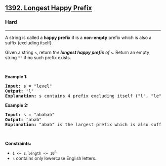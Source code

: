 <h2><a href="https://leetcode.com/problems/longest-happy-prefix/">1392. Longest Happy Prefix</a></h2><h3>Hard</h3><hr><div style="user-select: auto;"><p style="user-select: auto;">A string is called a <strong style="user-select: auto;">happy prefix</strong> if is a <strong style="user-select: auto;">non-empty</strong> prefix which is also a suffix (excluding itself).</p>

<p style="user-select: auto;">Given a string <code style="user-select: auto;">s</code>, return <em style="user-select: auto;">the <strong style="user-select: auto;">longest happy prefix</strong> of</em> <code style="user-select: auto;">s</code>. Return an empty string <code style="user-select: auto;">""</code> if no such prefix exists.</p>

<p style="user-select: auto;">&nbsp;</p>
<p style="user-select: auto;"><strong style="user-select: auto;">Example 1:</strong></p>

<pre style="user-select: auto;"><strong style="user-select: auto;">Input:</strong> s = "level"
<strong style="user-select: auto;">Output:</strong> "l"
<strong style="user-select: auto;">Explanation:</strong> s contains 4 prefix excluding itself ("l", "le", "lev", "leve"), and suffix ("l", "el", "vel", "evel"). The largest prefix which is also suffix is given by "l".
</pre>

<p style="user-select: auto;"><strong style="user-select: auto;">Example 2:</strong></p>

<pre style="user-select: auto;"><strong style="user-select: auto;">Input:</strong> s = "ababab"
<strong style="user-select: auto;">Output:</strong> "abab"
<strong style="user-select: auto;">Explanation:</strong> "abab" is the largest prefix which is also suffix. They can overlap in the original string.
</pre>

<p style="user-select: auto;">&nbsp;</p>
<p style="user-select: auto;"><strong style="user-select: auto;">Constraints:</strong></p>

<ul style="user-select: auto;">
	<li style="user-select: auto;"><code style="user-select: auto;">1 &lt;= s.length &lt;= 10<sup style="user-select: auto;">5</sup></code></li>
	<li style="user-select: auto;"><code style="user-select: auto;">s</code> contains only lowercase English letters.</li>
</ul>
</div>